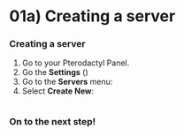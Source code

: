 # 01a) Creating a server

### Creating a server

1. Go to your Pterodactyl Panel.
2. Go the **Settings** (<img src="https://i.imgur.com/JjwmnYO.png" alt="" data-size="line">)
3. Go to the **Servers** menu: <img src="https://i.imgur.com/hQXdaAU.png" alt="" data-size="line">
4. Select **Create New**: <img src="https://i.imgur.com/UCIxaPn.png" alt="" data-size="line">

<figure><img src="https://i.imgur.com/zw8Ji4a.gif" alt=""><figcaption></figcaption></figure>

### On to the next step!

